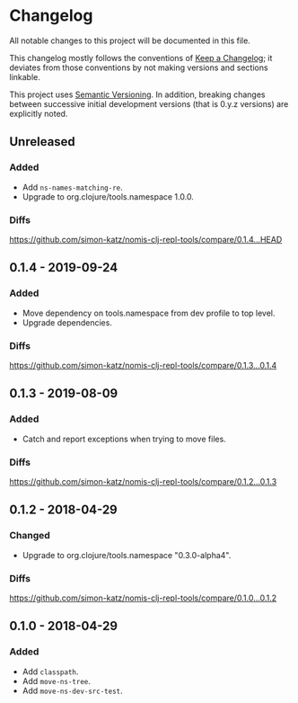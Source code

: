 # Changelog

All notable changes to this project will be documented in this file.

This changelog mostly follows the conventions of
[Keep a Changelog](http://keepachangelog.com/en/1.0.0/); it deviates from those
conventions by not making versions and sections linkable.

This project uses [Semantic Versioning](http://semver.org/spec/v2.0.0.html).
In addition, breaking changes between successive
initial development versions (that is 0.y.z versions)
are explicitly noted.


## Unreleased

### Added

- Add `ns-names-matching-re`.
- Upgrade to org.clojure/tools.namespace 1.0.0.

### Diffs

https://github.com/simon-katz/nomis-clj-repl-tools/compare/0.1.4...HEAD


## 0.1.4 - 2019-09-24

### Added

- Move dependency on tools.namespace from dev profile to top level.
- Upgrade dependencies.

### Diffs

https://github.com/simon-katz/nomis-clj-repl-tools/compare/0.1.3...0.1.4


## 0.1.3 - 2019-08-09

### Added

- Catch and report exceptions when trying to move files.

### Diffs

https://github.com/simon-katz/nomis-clj-repl-tools/compare/0.1.2...0.1.3



## 0.1.2 - 2018-04-29

### Changed

- Upgrade to org.clojure/tools.namespace "0.3.0-alpha4".

### Diffs

https://github.com/simon-katz/nomis-clj-repl-tools/compare/0.1.0...0.1.2


## 0.1.0 - 2018-04-29

### Added

- Add `classpath`.
- Add `move-ns-tree`.
- Add `move-ns-dev-src-test`.
